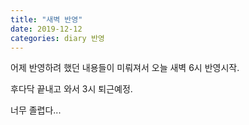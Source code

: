 ```yaml
---
title: "새벽 반영"
date: 2019-12-12
categories: diary 반영
---
```

어제 반영하려 했던 내용들이 미뤄져서 오늘 새벽 6시 반영시작.

후다닥 끝내고 와서 3시 퇴근예정.

너무 졸렵다...

